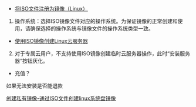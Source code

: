 - [将ISO文件注册为镜像（Linux）](https://support.huaweicloud.com/usermanual-ims/ims_01_0228.html)
1. 操作系统：选择ISO镜像文件对应的操作系统。为保证镜像的正常创建和使用，请确保选择的操作系统与镜像文件的操作系统类型一致。
- [使用ISO镜像创建Linux云服务器](https://support.huaweicloud.com/usermanual-ims/ims_01_0229.html)
2. 对于专属云用户，不支持使用ISO镜像创建临时云服务器操作，此时“安装服务器”按钮灰化。

- 充值？

如果无法安装是否能退款


[创建私有镜像-通过ISO文件创建linux系统盘镜像](https://support.huaweicloud.com/usermanual-ims/ims_01_0227.html)

